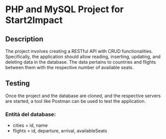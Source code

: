 # PHP and MySQL Project for Start2Impact

## Description

The project involves creating a RESTful API with CRUD functionalities. Specifically, the application should allow reading, inserting, updating, and deleting data in the database. The data pertains to countries and flights between them with the respective number of available seats.

## Testing

Once the project and the database are cloned, and the respective servers are started, a tool like Postman can be used to test the application.

### Entità del database:

- cities = id, name
- flights = id, departure, arrival, availableSeats



